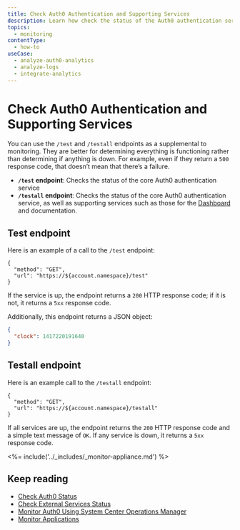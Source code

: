 ```yaml
---
title: Check Auth0 Authentication and Supporting Services
description: Learn how check the status of the Auth0 authentication service as well as supporting services such as the Dashboard and documentation using the test and testall endpoints. 
topics:
  - monitoring
contentType:
  - how-to
useCase:
  - analyze-auth0-analytics
  - analyze-logs
  - integrate-analytics
---
```

# Check Auth0 Authentication and Supporting Services

You can use the `/test` and `/testall` endpoints as a supplemental to monitoring. They are better for determining everything is functioning rather than determining if anything is down. For example, even if they return a `500` response code, that doesn’t mean that there’s a failure.

* **`/test` endpoint**: Checks the status of the core Auth0 authentication service
* **`/testall` endpoint**: Checks the status of the core Auth0 authentication service, as well as supporting services such as those for the [Dashboard](${manage_url}) and documentation.

## Test endpoint

Here is an example of a call to the `/test` endpoint:

```har
{
  "method": "GET",
  "url": "https://${account.namespace}/test"
}
```

If the service is up, the endpoint returns a `200` HTTP response code; if it is not, it returns a `5xx` response code. 

Additionally, this endpoint returns a JSON object:

```json
{
  "clock": 1417220191640
}
```

## Testall endpoint

Here is an example call to the `/testall` endpoint:

```har
{
  "method": "GET",
  "url": "https://${account.namespace}/testall"
}
```

If all services are up, the endpoint returns the `200` HTTP response code and a simple text message of `OK`. If any service is down, it returns a `5xx` response code.

<%= include('../_includes/_monitor-appliance.md') %>

## Keep reading

* [Check Auth0 Status](/monitoring/guides/check-status)
* [Check External Services Status](/monitoring/guides/check-external-services)
* [Monitor Auth0 Using System Center Operations Manager](/monitoring/guides/monitor-using-SCOM)
* [Monitor Applications](/monitoring/guides/monitor-applications)
